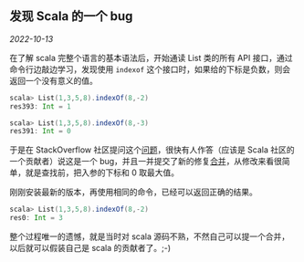 ## 发现 Scala 的一个 bug

*2022-10-13*

在了解 scala 完整个语言的基本语法后，开始通读 List 类的所有 API 接口，通过命令行边敲边学习，发现使用 <code>indexof</code> 这个接口时，如果给的下标是负数，则会返回一个没有意义的值。  

```scala
scala> List(1,3,5,8).indexOf(8,-2)
res393: Int = 1

scala> List(1,3,5,8).indexOf(8,-3)
res391: Int = 0
```

于是在 StackOverflow 社区提问这个[问题](https://stackoverflow.com/questions/41395111/scala-list-indexof-has-bug)，很快有人作答（应该是 Scala 社区的一个贡献者）说这是一个 bug，并且一并提交了新的修复[合并](https://github.com/scala/scala/pull/5621/files/a75e4a7fafef9ce619a8d0f0622333d20502e7c8)，从修改来看很简单，就是查找前，把入参的下标和 0 取最大值。  

刚刚安装最新的版本，再使用相同的命令，已经可以返回正确的结果。

```scala
scala> List(1,3,5,8).indexOf(8,-2)
res0: Int = 3
```

整个过程唯一的遗憾，就是当时对 scala 源码不熟，不然自己可以提一个合并，以后就可以假装自己是 scala 的贡献者了。;-)